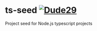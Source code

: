 # ts-seed [![Dude29](https://circleci.com/gh/Dude29/ts-seed.svg?style=svg)](https://app.circleci.com/pipelines/github/Dude29/ts-seed)  

Project seed for Node.js typescript projects
 
